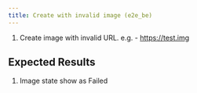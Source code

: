 ```yaml
---
title: Create with invalid image (e2e_be)
---
```

1. Create image with invalid URL. 
e.g. - https://test.img

## Expected Results
1. Image state show as Failed
